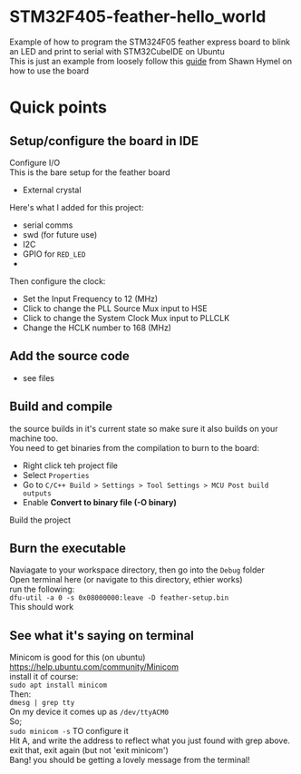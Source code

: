 # STM32F405-feather-hello_world
Example of how to program the STM324F05 feather express board to blink an LED and print to serial with STM32CubeIDE on Ubuntu  
This is just an example from loosely follow this [guide](https://www.digikey.co.nz/en/maker/projects/making-a-temperature-logger-with-the-adafruit-feather-stm32f405-express/11ea860d54074a19bb75cb6425e6d0b0) from Shawn Hymel on how to use the board  
# Quick points
## Setup/configure the board in IDE
Configure I/O  
This is the bare setup for the feather board  
- External crystal  

Here's what I added for this project:  
- serial comms
- swd (for future use)
- I2C 
- GPIO for `RED_LED`
- 
Then configure the clock:
- Set the Input Frequency to 12 (MHz)
- Click to change the PLL Source Mux input to HSE
- Click to change the System Clock Mux input to PLLCLK
- Change the HCLK number to 168 (MHz)

## Add the source code 
- see files
## Build and compile
the source builds in it's current state so make sure it also builds on your machine too.  
You need to get binaries from the compilation to burn to the board:  
- Right click teh project file
- Select `Properties`
- Go to `C/C++ Build > Settings > Tool Settings > MCU Post build outputs`
- Enable **Convert to binary file (-O binary)**  

Build the project

## Burn the executable
Naviagate to your workspace directory, then go into the `Debug` folder  
Open terminal here (or navigate to this directory, ethier works)  
run the following:  
`dfu-util -a 0 -s 0x08000000:leave -D feather-setup.bin`  
This should work

## See what it's saying on terminal  
Minicom is good for this (on ubuntu)  
https://help.ubuntu.com/community/Minicom  
install it of course:  
`sudo apt install minicom`  
Then:  
`dmesg | grep tty`  
On my device it comes up as `/dev/ttyACM0`  
So;  
`sudo minicom -s` TO configure it  
Hit A, and write the address to reflect what you just found with grep above.  
exit that, exit again (but not 'exit minicom')  
Bang! you should be getting a lovely message from the terminal!

